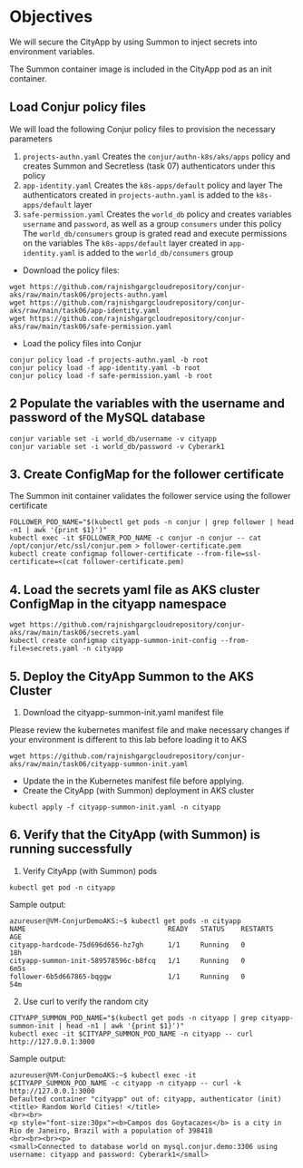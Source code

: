 # Objectives

We will secure the CityApp by using Summon to inject secrets into environment variables.

The Summon container image is included in the CityApp pod as an init container.

## Load Conjur policy files

We will load the following Conjur policy files to provision the necessary parameters
1. `projects-authn.yaml`
    Creates the `conjur/authn-k8s/aks/apps` policy and creates Summon and Secretless (task 07) authenticators under this policy
2. `app-identity.yaml`
    Creates the `k8s-apps/default` policy and layer
    The authenticators created in `projects-authn.yaml` is added to the `k8s-apps/default` layer
3. `safe-permission.yaml`
    Creates the `world_db` policy and creates variables `username` and `password`, as well as a group `consumers` under this policy
    The `world_db/consumers` group is grated read and execute permissions on the variables
    The `k8s-apps/default` layer created in `app-identity.yaml` is added to the `world_db/consumers` group
- Download the policy files:
```console
wget https://github.com/rajnishgargcloudrepository/conjur-aks/raw/main/task06/projects-authn.yaml
wget https://github.com/rajnishgargcloudrepository/conjur-aks/raw/main/task06/app-identity.yaml
wget https://github.com/rajnishgargcloudrepository/conjur-aks/raw/main/task06/safe-permission.yaml
```
- Load the policy files into Conjur
```console
conjur policy load -f projects-authn.yaml -b root
conjur policy load -f app-identity.yaml -b root
conjur policy load -f safe-permission.yaml -b root
```
## 2 Populate the variables with the username and password of the MySQL database
```console
conjur variable set -i world_db/username -v cityapp
conjur variable set -i world_db/password -v Cyberark1
```
## 3. Create ConfigMap for the follower certificate
The Summon init container validates the follower service using the follower certificate
```console
FOLLOWER_POD_NAME="$(kubectl get pods -n conjur | grep follower | head -n1 | awk '{print $1}')"
kubectl exec -it $FOLLOWER_POD_NAME -c conjur -n conjur -- cat /opt/conjur/etc/ssl/conjur.pem > follower-certificate.pem
kubectl create configmap follower-certificate --from-file=ssl-certificate=<(cat follower-certificate.pem)
```
## 4. Load the secrets yaml file as AKS cluster ConfigMap in the cityapp namespace
```console
wget https://github.com/rajnishgargcloudrepository/conjur-aks/raw/main/task06/secrets.yaml
kubectl create configmap cityapp-summon-init-config --from-file=secrets.yaml -n cityapp
```
## 5. Deploy the CityApp Summon to the AKS Cluster
1. Download the cityapp-summon-init.yaml manifest file

Please review the kubernetes manifest file and make necessary changes if your environment is different to this lab before loading it to AKS
```console
wget https://github.com/rajnishgargcloudrepository/conjur-aks/raw/main/task06/cityapp-summon-init.yaml
```
- Update the <ACR-name> in the Kubernetes manifest file before applying.
- Create the CityApp (with Summon) deployment in AKS cluster
```console
kubectl apply -f cityapp-summon-init.yaml -n cityapp
```
## 6. Verify that the CityApp (with Summon) is running successfully
1. Verify CityApp (with Summon) pods
```console
kubectl get pod -n cityapp
```
Sample output:
```console
azureuser@VM-ConjurDemoAKS:~$ kubectl get pods -n cityapp
NAME                                   READY   STATUS    RESTARTS   AGE
cityapp-hardcode-75d696d656-hz7gh      1/1     Running   0          18h
cityapp-summon-init-589578596c-b8fcq   1/1     Running   0          6m5s
follower-6b5d667865-bqggw              1/1     Running   0          54m
```
2. Use curl to verify the random city
```
CITYAPP_SUMMON_POD_NAME="$(kubectl get pods -n cityapp | grep cityapp-summon-init | head -n1 | awk '{print $1}')"
kubectl exec -it $CITYAPP_SUMMON_POD_NAME -n cityapp -- curl http://127.0.0.1:3000
```
Sample output:
```console
azureuser@VM-ConjurDemoAKS:~$ kubectl exec -it $CITYAPP_SUMMON_POD_NAME -c cityapp -n cityapp -- curl -k http://127.0.0.1:3000
Defaulted container "cityapp" out of: cityapp, authenticator (init)
<title> Random World Cities! </title>
<br><br>
<p style="font-size:30px"><b>Campos dos Goytacazes</b> is a city in Rio de Janeiro, Brazil with a population of 398418
<br><br><br><p>
<small>Connected to database world on mysql.conjur.demo:3306 using username: cityapp and password: Cyberark1</small>
```
